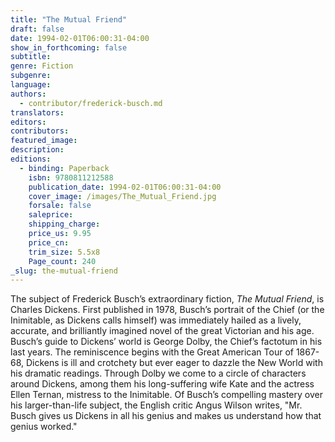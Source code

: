 ```yaml
---
title: "The Mutual Friend"
draft: false
date: 1994-02-01T06:00:31-04:00
show_in_forthcoming: false
subtitle:
genre: Fiction
subgenre:
language:
authors:
  - contributor/frederick-busch.md
translators:
editors:
contributors:
featured_image:
description:
editions:
  - binding: Paperback
    isbn: 9780811212588
    publication_date: 1994-02-01T06:00:31-04:00
    cover_image: /images/The_Mutual_Friend.jpg
    forsale: false
    saleprice:
    shipping_charge:
    price_us: 9.95
    price_cn:
    trim_size: 5.5x8
    Page_count: 240
_slug: the-mutual-friend
---
```


The subject of Frederick Busch’s extraordinary fiction, _The Mutual Friend_, is Charles Dickens. First published in 1978, Busch’s portrait of the Chief (or the Inimitable, as Dickens calls himself) was immediately hailed as a lively, accurate, and brilliantly imagined novel of the great Victorian and his age. Busch’s guide to Dickens’ world is George Dolby, the Chief’s factotum in his last years. The reminiscence begins with the Great American Tour of 1867-68, Dickens is ill and crotchety but ever eager to dazzle the New World with his dramatic readings. Through Dolby we come to a circle of characters around Dickens, among them his long-suffering wife Kate and the actress Ellen Ternan, mistress to the Inimitable. Of Busch’s compelling mastery over his larger-than-life subject, the English critic Angus Wilson writes, "Mr. Busch gives us Dickens in all his genius and makes us understand how that genius worked."

